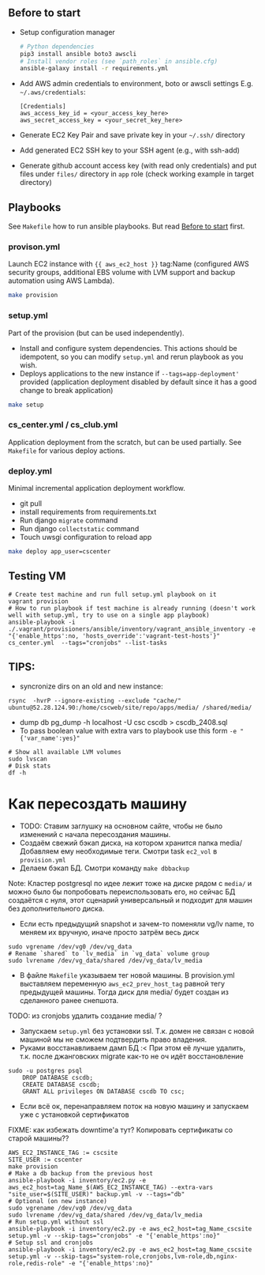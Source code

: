 ## Before to start

* Setup configuration manager
    ```bash
    # Python dependencies
    pip3 install ansible boto3 awscli
    # Install vendor roles (see `path_roles` in ansible.cfg)
    ansible-galaxy install -r requirements.yml
    ```

* Add AWS admin credentials to environment, boto or awscli settings
    E.g. `~/.aws/credentials`:
    ```
    [Credentials]
    aws_access_key_id = <your_access_key_here>
    aws_secret_access_key = <your_secret_key_here>
    ```
* Generate EC2 Key Pair and save private key in your `~/.ssh/` directory
* Add generated EC2 SSH key to your SSH agent (e.g., with ssh-add)
* Generate github account access key (with read only credentials) and put files under `files/` directory in `app` role (check working example in target directory)

## Playbooks

See `Makefile` how to run ansible playbooks. But read [Before to start](#before-to-start) first.

### provison.yml

Launch EC2 instance with `{{ aws_ec2_host }}` tag:Name (configured AWS security groups, additional EBS volume with LVM support and 
backup automation using AWS Lambda).

```bash
make provision
```


### setup.yml

Part of the provision (but can be used independently). 

* Install and configure system dependencies.
    This actions should be idempotent, so you can modify `setup.yml` and rerun playbook as you wish. 
* Deploys applications to the new instance if `--tags=app-deployment'` provided (application deployment 
    disabled by default since it has a good change to break application)

```bash
make setup
```


### cs_center.yml / cs_club.yml

Application deployment from the scratch, but can be used partially. See `Makefile` for various deploy actions.


### deploy.yml

Minimal incremental application deployment workflow.

* git pull
* install requirements from requirements.txt
* Run django `migrate` command
* Run django `collectstatic` command
* Touch uwsgi configuration to reload app

```bash
make deploy app_user=cscenter
```

## Testing VM

```
# Create test machine and run full setup.yml playbook on it
vagrant provision
# How to run playbook if test machine is already running (doesn't work well with setup.yml, try to use on a single app playbook) 
ansible-playbook -i ./.vagrant/provisioners/ansible/inventory/vagrant_ansible_inventory -e "{'enable_https':no, 'hosts_override':'vagrant-test-hosts'}" cs_center.yml  --tags="cronjobs" --list-tasks 
```


## TIPS:

* syncronize dirs on an old and new instance:
```
rsync  -hvrP --ignore-existing --exclude "cache/" ubuntu@52.28.124.90:/home/cscweb/site/repo/apps/media/ /shared/media/
```
* dump db
pg_dump -h localhost -U csc cscdb  > cscdb_2408.sql
* To pass boolean value with extra vars to playbook use this form `-e "{'var_name':yes}"`

```
# Show all available LVM volumes
sudo lvscan
# Disk stats
df -h
```


# Как пересоздать машину

* TODO: Ставим заглушку на основном сайте, чтобы не было изменений с начала пересоздания машины.
* Создаём свежий бэкап диска, на котором хранится папка media/ Добавляем ему необходимые теги. Смотри task `ec2_vol` в `provision.yml`
* Делаем бэкап БД. Смотри команду `make dbbackup`

Note: Кластер postgresql по идее лежит тоже на диске рядом с `media/` и можно было бы попробовать переиспользовать его, 
но сейчас БД создаётся с нуля, этот сценарий универсальный и подходит для машин без дополнительного диска.

* Если есть предыдущий snapshot и зачем-то поменяли vg/lv name, то меняем их вручную, иначе просто затрём весь диск

```
sudo vgrename /dev/vg0 /dev/vg_data
# Rename `shared` to `lv_media` in `vg_data` volume group
sudo lvrename /dev/vg_data/shared /dev/vg_data/lv_media
```

* В файле `Makefile` указываем тег новой машины. В provision.yml выставляем переменную `aws_ec2_prev_host_tag` равной тегу предыдущей машины. 
Тогда диск для media/ будет создан из сделанного ранее снепшота.

TODO: из cronjobs удалить создание media/ ?

* Запускаем `setup.yml` без установки ssl. Т.к. домен не связан с новой машиной мы не сможем подтвердить право владения.
* Руками восстанавливаем дамп БД :< При этом её лучше удалить, т.к. после джанговских migrate как-то не оч идёт восстановление

```
sudo -u postgres psql
    DROP DATABASE cscdb;
    CREATE DATABASE cscdb;
    GRANT ALL privileges ON DATABASE cscdb TO csc;
```

* Если всё ок, перенаправляем поток на новую машину и запускаем уже с установкой сертификатов

FIXME: как избежать downtime'а тут? Копировать сертификаты со старой машины??





```
AWS_EC2_INSTANCE_TAG := cscsite
SITE_USER := cscenter
make provision
# Make a db backup from the previous host
ansible-playbook -i inventory/ec2.py -e aws_ec2_host=tag_Name_$(AWS_EC2_INSTANCE_TAG) --extra-vars "site_user=$(SITE_USER)" backup.yml -v --tags="db"
# Optional (on new instance)
sudo vgrename /dev/vg0 /dev/vg_data
sudo lvrename /dev/vg_data/shared /dev/vg_data/lv_media
# Run setup.yml without ssl
ansible-playbook -i inventory/ec2.py -e aws_ec2_host=tag_Name_cscsite setup.yml -v --skip-tags="cronjobs" -e "{'enable_https':no}"
# Setup ssl and cronjobs
ansible-playbook -i inventory/ec2.py -e aws_ec2_host=tag_Name_cscsite setup.yml -v --skip-tags="system-role,cronjobs,lvm-role,db,nginx-role,redis-role" -e "{'enable_https':no}"
```